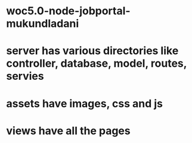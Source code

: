 # woc5.0-node-jobportal-mukundladani
# server has various directories like controller, database, model, routes, servies
# assets have images, css and js
# views have all the pages 
